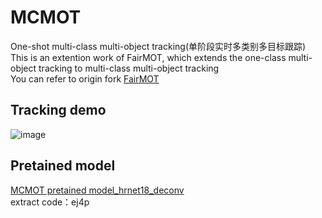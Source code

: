 # MCMOT
One-shot multi-class multi-object tracking(单阶段实时多类别多目标跟踪)
</br>
This is an extention work of FairMOT, which extends the one-class multi-object tracking to multi-class multi-object tracking
</br>
You can refer to origin fork [FairMOT](https://github.com/ifzhang/FairMOT)
## Tracking demo
![image](https://github.com/CaptainEven/MCMOT/blob/master/demo.gif)
</br>
## Pretained model
[MCMOT pretained model_hrnet18_deconv](https://pan.baidu.com/s/1imrim0kt72_Ay9w-X4kqdw)
</br>
extract code：ej4p